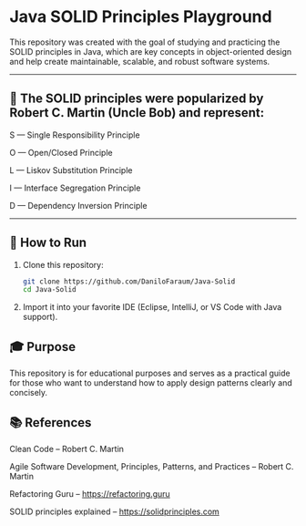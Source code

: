 # Java SOLID Principles Playground

This repository was created with the goal of studying and practicing the SOLID principles in Java, which are key concepts in object-oriented design and help create maintainable, scalable, and robust software systems.

---

  ## 📌 The SOLID principles were popularized by Robert C. Martin (Uncle Bob) and represent:

S — Single Responsibility Principle

O — Open/Closed Principle

L — Liskov Substitution Principle

I — Interface Segregation Principle

D — Dependency Inversion Principle

---

## 🚀 How to Run

1. Clone this repository:
   ```bash
   git clone https://github.com/DaniloFaraum/Java-Solid
   cd Java-Solid
2. Import it into your favorite IDE (Eclipse, IntelliJ, or VS Code with Java support).


## 🎓 Purpose
This repository is for educational purposes and serves as a practical guide for those who want to understand how to apply design patterns clearly and concisely.

## 📚 References
Clean Code – Robert C. Martin

Agile Software Development, Principles, Patterns, and Practices – Robert C. Martin

Refactoring Guru – https://refactoring.guru

SOLID principles explained – https://solidprinciples.com
